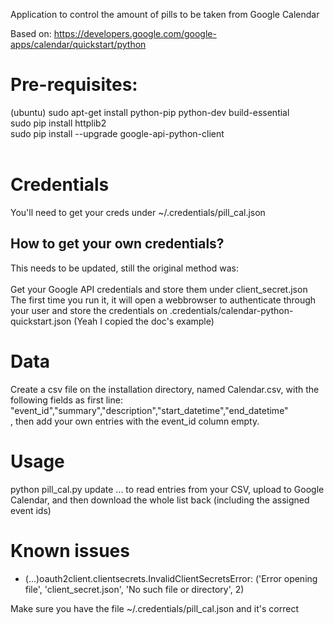 Application to control the amount of pills to be taken from Google Calendar

Based on:
https://developers.google.com/google-apps/calendar/quickstart/python


# Pre-requisites:

(ubuntu)
sudo apt-get install python-pip python-dev build-essential
<br>
sudo pip install httplib2
<br>
sudo pip install --upgrade google-api-python-client
<br><br>
# Credentials
You'll need to get your creds under ~/.credentials/pill_cal.json

## How to get your own credentials?
This needs to be updated, still the original method was:
<br><br>
Get your Google API credentials and store them under client_secret.json
<br>
The first time you run it, it will open a webbrowser to authenticate through your user and store the credentials on .credentials/calendar-python-quickstart.json (Yeah I copied the doc's example)
<br>

# Data
Create a csv file on the installation directory, named Calendar.csv, with the following fields as first line:<br>
"event_id","summary","description","start_datetime","end_datetime"<br>
, then add your own entries with the event_id column empty.


# Usage
python pill_cal.py update
... to read entries from your CSV, upload to Google Calendar, and then download the whole list back (including the assigned event ids)

# Known issues

- (...)oauth2client.clientsecrets.InvalidClientSecretsError: ('Error opening file', 'client_secret.json', 'No such file or directory', 2)

Make sure you have the file ~/.credentials/pill_cal.json and it's correct


